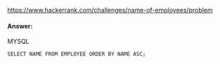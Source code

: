 https://www.hackerrank.com/challenges/name-of-employees/problem

#### Answer:

MYSQL
```MYSQL
SELECT NAME FROM EMPLOYEE ORDER BY NAME ASC;
```
